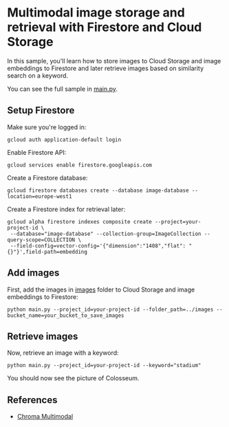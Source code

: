 # Multimodal image storage and retrieval with Firestore and Cloud Storage 

In this sample, you'll learn how to store images to Cloud Storage and image embeddings to Firestore
and later retrieve images based on similarity search on a keyword.

You can see the full sample in [main.py](main.py).

## Setup Firestore

Make sure you're logged in:

```shell
gcloud auth application-default login
```

Enable Firestore API:

```shell
gcloud services enable firestore.googleapis.com
```

Create a Firestore database:

```shell
gcloud firestore databases create --database image-database --location=europe-west1
```

Create a Firestore index for retrieval later:

```shell
gcloud alpha firestore indexes composite create --project=your-project-id \
 --database="image-database" --collection-group=ImageCollection --query-scope=COLLECTION \
 --field-config=vector-config='{"dimension":"1408","flat": "{}"}',field-path=embedding
```

## Add images

First, add the images in [images](../images) folder to Cloud Storage and image embeddings to Firestore:

```shell
python main.py --project_id=your-project-id --folder_path=../images --bucket_name=your_bucket_to_save_images
```

## Retrieve images

Now, retrieve an image with a keyword:

```shell
python main.py --project_id=your-project-id --keyword="stadium"
```

You should now see the picture of Colosseum.


## References

* [Chroma Multimodal](https://docs.trychroma.com/guides/multimodal)
